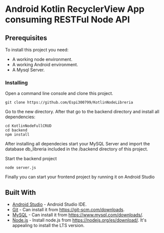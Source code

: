 # Android Kotlin RecyclerView App consuming RESTFul Node API
## Prerequisites

To install this project you need:
* A working node environment.
* A working Android environment.
* A Mysql Server.

### Installing

Open a command line console and clone this project.

```
git clone https://github.com/Espi300799/KotlinNodeLibreria
```

Go to the new directory. After that go to the backend directory and install all dependencies:

```
cd KotlinNodeFullCRUD
cd backend
npm install
```

After installing all dependecies start your MySQL Server and import the database db_libreria included in the /backend directory of this project.

Start the backend project

```
node server.js
```

Finally you can start your frontend project by running it on Android Studio

## Built With

* [Android Studio](https://developer.android.com/studio?hl=es) - Android Studio IDE.
* [Git](https://git-scm.com) - Can install it from https://git-scm.com/downloads.
* [MySQL](https://www.mysql.com) - Can install it from https://www.mysql.com/downloads/.
* [Node.js](https://nodejs.org) - Install node.js from https://nodejs.org/es/download/. It's appealing to install the LTS version.